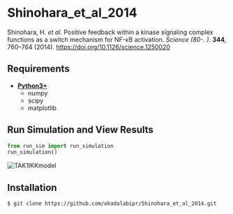 # Shinohara_et_al_2014
Shinohara, H. *et al.* Positive feedback within a kinase signaling complex functions as a switch mechanism for NF-κB activation. *Science (80-. )*. **344**, 760–764 (2014). https://doi.org/10.1126/science.1250020

## Requirements
- **[Python3+](https://www.python.org)**
    - numpy
    - scipy
    - matplotlib

## Run Simulation and View Results
```python
from run_sim import run_simulation
run_simulation()
```
![TAK1IKKmodel](https://user-images.githubusercontent.com/31299606/61025498-eec46080-a3eb-11e9-9f36-f66d263468f0.png)

## Installation
    $ git clone https://github.com/okadalabipr/Shinohara_et_al_2014.git
